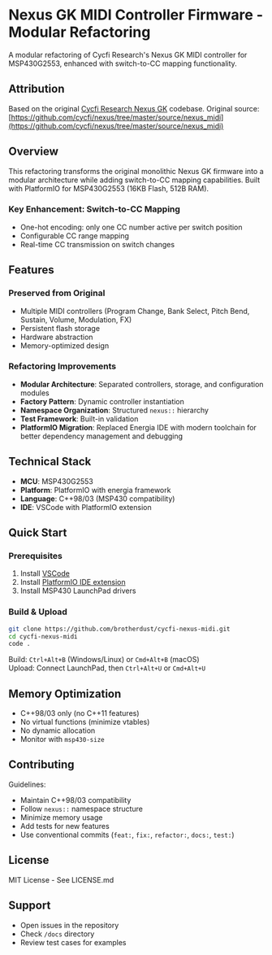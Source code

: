 # Nexus GK MIDI Controller Firmware - Modular Refactoring

A modular refactoring of Cycfi Research's Nexus GK MIDI controller for MSP430G2553, enhanced with switch-to-CC mapping functionality.

## Attribution

Based on the original [Cycfi Research Nexus GK](https://www.cycfi.com/) codebase. Original source: [https://github.com/cycfi/nexus/tree/master/source/nexus_midi](https://github.com/cycfi/nexus/tree/master/source/nexus_midi)

## Overview

This refactoring transforms the original monolithic Nexus GK firmware into a modular architecture while adding switch-to-CC mapping capabilities. Built with PlatformIO for MSP430G2553 (16KB Flash, 512B RAM).

### Key Enhancement: Switch-to-CC Mapping
- One-hot encoding: only one CC number active per switch position
- Configurable CC range mapping
- Real-time CC transmission on switch changes

## Features

### Preserved from Original
- Multiple MIDI controllers (Program Change, Bank Select, Pitch Bend, Sustain, Volume, Modulation, FX)
- Persistent flash storage
- Hardware abstraction
- Memory-optimized design

### Refactoring Improvements
- **Modular Architecture**: Separated controllers, storage, and configuration modules
- **Factory Pattern**: Dynamic controller instantiation
- **Namespace Organization**: Structured `nexus::` hierarchy
- **Test Framework**: Built-in validation
- **PlatformIO Migration**: Replaced Energia IDE with modern toolchain for better dependency management and debugging

## Technical Stack

- **MCU**: MSP430G2553
- **Platform**: PlatformIO with energia framework
- **Language**: C++98/03 (MSP430 compatibility)
- **IDE**: VSCode with PlatformIO extension

## Quick Start

### Prerequisites
1. Install [VSCode](https://code.visualstudio.com/)
2. Install [PlatformIO IDE extension](https://platformio.org/install/ide?install=vscode)
3. Install MSP430 LaunchPad drivers

### Build & Upload
```bash
git clone https://github.com/brotherdust/cycfi-nexus-midi.git
cd cycfi-nexus-midi
code .
```

Build: `Ctrl+Alt+B` (Windows/Linux) or `Cmd+Alt+B` (macOS)  
Upload: Connect LaunchPad, then `Ctrl+Alt+U` or `Cmd+Alt+U`

## Memory Optimization

- C++98/03 only (no C++11 features)
- No virtual functions (minimize vtables)
- No dynamic allocation
- Monitor with `msp430-size`

## Contributing

Guidelines:
- Maintain C++98/03 compatibility
- Follow `nexus::` namespace structure
- Minimize memory usage
- Add tests for new features
- Use conventional commits (`feat:`, `fix:`, `refactor:`, `docs:`, `test:`)

## License

MIT License - See LICENSE.md

## Support

- Open issues in the repository
- Check `/docs` directory
- Review test cases for examples